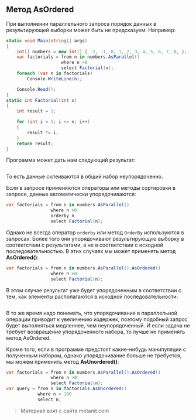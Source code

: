 ## Метод AsOrdered

При выполнении параллельного запроса порядок данных в результирующей выборки может быть не предсказуем. Например:

```cs
static void Main(string[] args)
{
    int[] numbers = new int[] { -2, -1, 0, 1, 2, 3, 4, 5, 6, 7, 8, };
    var factorials = from n in numbers.AsParallel()
                     where n >0
                     select Factorial(n);
    foreach (var n in factorials)
        Console.WriteLine(n);

    Console.Read();
}
static int Factorial(int x)
{
    int result = 1;

    for (int i = 1; i <= x; i++)
    {
        result *= i;
    }
    return result;
}
```

Программа может дать нам следующий результат:

```

```

То есть данные склеиваются в общий набор неупорядоченно.

Если в запросе применяются операторы или методы сортировки в запросе, данные автоматически упорядочиваются:

```cs
var factorials = from n in numbers.AsParallel()
                 where n >0
                 orderby n
                 select Factorial(n);
```

Однако не всегда оператор `orderby` или метод `OrderBy` используются в запросах. Более того они упорядочивают результирующую выборку в соответствии с результатами, а не в соответствии с исходной последовательностью. В этих случаях мы может применять метод **AsOrdered()**:

```cs
var factorials = from n in numbers.AsParallel().AsOrdered()
                 where n >0
                 select Factorial(n);
```

В этом случае результат уже будет упорядоченным в соответствии с тем, как элементы располагаются в исходной последовательности:

```

```

В то же время надо понимать, что упорядочивание в параллельной операции приводит к увеличению издержек, поэтому подобный запрос будет выполняться медленнее, чем неупорядоченный. И если задача не требует возвращение упорядоченного набора, то лучше не применять метод AsOrdered.

Кроме того, если в программе предстоят какие-нибудь манипуляции с полученным набором, однако упорядочивание больше не требуется, мы можем применить метод **AsUnordered()**:

```cs
var factorials = from n in numbers.AsParallel().AsOrdered()
                 where n >0
                 select Factorial(n);
var query = from n in factorials.AsUnordered()
            where n > 100
            select n;
```


> Материал взят с сайта metanit.com